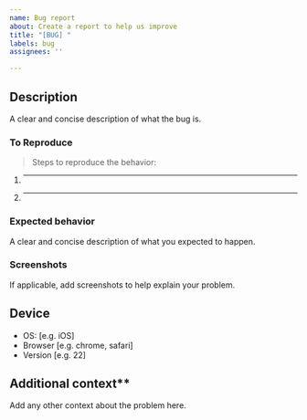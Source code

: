 ```yaml
---
name: Bug report
about: Create a report to help us improve
title: "[BUG] "
labels: bug
assignees: ''

---
```


## Description
A clear and concise description of what the bug is.
### To Reproduce
> Steps to reproduce the behavior:
1. _______
2. _______

### Expected behavior
A clear and concise description of what you expected to happen.

### Screenshots
If applicable, add screenshots to help explain your problem.

## Device
 - OS: [e.g. iOS]
 - Browser [e.g. chrome, safari]
 - Version [e.g. 22]

## Additional context**
Add any other context about the problem here.
